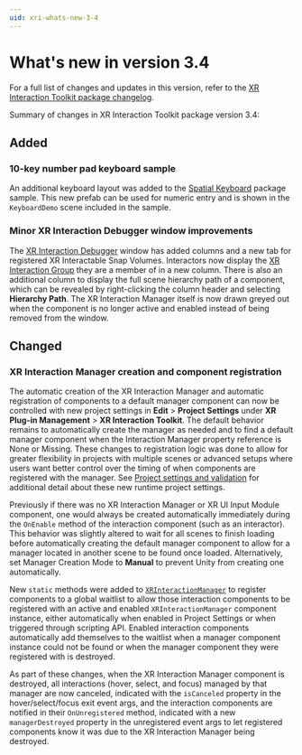 ```yaml
---
uid: xri-whats-new-3-4
---
```

# What's new in version 3.4

For a full list of changes and updates in this version, refer to the [XR Interaction Toolkit package changelog](xref:xri-changelog).

Summary of changes in XR Interaction Toolkit package version 3.4:

## Added

### 10-key number pad keyboard sample

An additional keyboard layout was added to the [Spatial Keyboard](xref:xri-samples-spatial-keyboard) package sample. This new prefab can be used for numeric entry and is shown in the `KeyboardDemo` scene included in the sample.

### Minor XR Interaction Debugger window improvements

The [XR Interaction Debugger](xref:xri-debugger-window) window has added columns and a new tab for registered XR Interactable Snap Volumes. Interactors now display the [XR Interaction Group](xri-xr-interaction-group) they are a member of in a new column. There is also an additional column to display the full scene hierarchy path of a component, which can be revealed by right-clicking the column header and selecting **Hierarchy Path**. The XR Interaction Manager itself is now drawn greyed out when the component is no longer active and enabled instead of being removed from the window.

## Changed

### XR Interaction Manager creation and component registration

The automatic creation of the XR Interaction Manager and automatic registration of components to a default manager component can now be controlled with new project settings in **Edit** &gt; **Project Settings** under **XR Plug-in Management** &gt; **XR Interaction Toolkit**. The default behavior remains to automatically create the manager as needed and to find a default manager component when the Interaction Manager property reference is None or Missing. These changes to registration logic was done to allow for greater flexibility in projects with multiple scenes or advanced setups where users want better control over the timing of when components are registered with the manager. See [Project settings and validation](xref:xri-settings) for additional detail about these new runtime project settings.

Previously if there was no XR Interaction Manager or XR UI Input Module component, one would always be created automatically immediately during the `OnEnable` method of the interaction component (such as an interactor). This behavior was slightly altered to wait for all scenes to finish loading before automatically creating the default manager component to allow for a manager located in another scene to be found once loaded. Alternatively, set Manager Creation Mode to **Manual** to prevent Unity from creating one automatically.

New `static` methods were added to [`XRInteractionManager`](xref:UnityEngine.XR.Interaction.Toolkit.XRInteractionManager) to register components to a global waitlist to allow those interaction components to be registered with an active and enabled `XRInteractionManager` component instance, either automatically when enabled in Project Settings or when triggered through scripting API. Enabled interaction components automatically add themselves to the waitlist when a manager component instance could not be found or when the manager component they were registered with is destroyed.

As part of these changes, when the XR Interaction Manager component is destroyed, all interactions (hover, select, and focus) managed by that manager are now canceled, indicated with the `isCanceled` property in the hover/select/focus exit event args, and the interaction components are notified in their `OnUnregistered` method, indicated with a new `managerDestroyed` property in the unregistered event args to let registered components know it was due to the XR Interaction Manager being destroyed.
